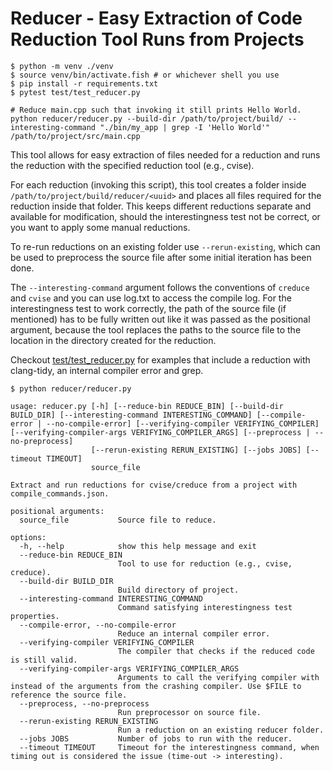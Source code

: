 # Reducer - Easy Extraction of Code Reduction Tool Runs from Projects

```console
$ python -m venv ./venv
$ source venv/bin/activate.fish # or whichever shell you use
$ pip install -r requirements.txt
$ pytest test/test_reducer.py

# Reduce main.cpp such that invoking it still prints Hello World.
python reducer/reducer.py --build-dir /path/to/project/build/ --interesting-command "./bin/my_app | grep -I 'Hello World'" /path/to/project/src/main.cpp
```

This tool allows for easy extraction of files needed for a reduction and runs the reduction with the specified reduction tool (e.g., cvise).

For each reduction (invoking this script), this tool creates a folder inside `/path/to/project/build/reducer/<uuid>` and places all files required for the reduction inside that folder.
This keeps different reductions separate and available for modification, should the interestingness test not be correct, or you want to apply some manual reductions.

To re-run reductions on an existing folder use `--rerun-existing`, which can be used to preprocess the source file after some initial iteration has been done.

The `--interesting-command` argument follows the conventions of `creduce` and `cvise` and you can use log.txt to access the compile log.
For the interestingness test to work correctly, the path of the source file (if mentioned) has to be fully written out like it was passed as the positional argument, because the tool replaces the paths to the source file to the location in the directory created for the reduction.

Checkout [test/test_reducer.py](test_reducer.py) for examples that include a reduction with clang-tidy, an internal compiler error and grep.

```console
$ python reducer/reducer.py

usage: reducer.py [-h] [--reduce-bin REDUCE_BIN] [--build-dir BUILD_DIR] [--interesting-command INTERESTING_COMMAND] [--compile-error | --no-compile-error] [--verifying-compiler VERIFYING_COMPILER] [--verifying-compiler-args VERIFYING_COMPILER_ARGS] [--preprocess | --no-preprocess]
                  [--rerun-existing RERUN_EXISTING] [--jobs JOBS] [--timeout TIMEOUT]
                  source_file

Extract and run reductions for cvise/creduce from a project with compile_commands.json.

positional arguments:
  source_file           Source file to reduce.

options:
  -h, --help            show this help message and exit
  --reduce-bin REDUCE_BIN
                        Tool to use for reduction (e.g., cvise, creduce).
  --build-dir BUILD_DIR
                        Build directory of project.
  --interesting-command INTERESTING_COMMAND
                        Command satisfying interestingness test properties.
  --compile-error, --no-compile-error
                        Reduce an internal compiler error.
  --verifying-compiler VERIFYING_COMPILER
                        The compiler that checks if the reduced code is still valid.
  --verifying-compiler-args VERIFYING_COMPILER_ARGS
                        Arguments to call the verifying compiler with instead of the arguments from the crashing compiler. Use $FILE to reference the source file.
  --preprocess, --no-preprocess
                        Run preprocessor on source file.
  --rerun-existing RERUN_EXISTING
                        Run a reduction on an existing reducer folder.
  --jobs JOBS           Number of jobs to run with the reducer.
  --timeout TIMEOUT     Timeout for the interestingness command, when timing out is considered the issue (time-out -> interesting).
```
